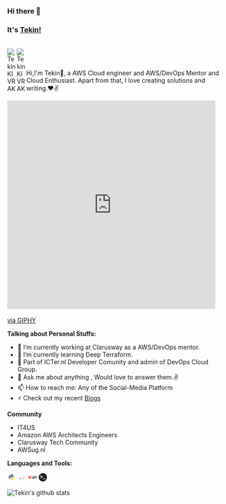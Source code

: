 ### Hi there 👋

### It's [Tekin!](https://github.com/Tekinkvrk/Tekinkvrk)

<br/>



<a href="https://www.linkedin.com/in/tekin-kvrk/">
<img align="left" alt="Tekin KIVRAK" width="22px" src="https://cdn.jsdelivr.net/npm/simple-icons@v3/icons/linkedin.svg" />
</a>
<a href="https://medium.com/@TekinKivrak">
<img align="left" alt="Tekin KIVRAK" width="22px" src="https://cdn.jsdelivr.net/npm/simple-icons@v3/icons/medium.svg" />
</a>


<br />

<br />

Hi,I'm Tekin🙌, a AWS Cloud engineer and AWS/DevOps Mentor and Cloud Enthusiast. Apart from that, I love creating solutions and writing.❤✌

<iframe src="https://giphy.com/embed/LqmVGgvWmGWvG4Rv0t" width="480" height="480" frameBorder="0" class="giphy-embed" allowFullScreen></iframe><p><a href="https://giphy.com/gifs/Veeam-cloud-software-veeam-LqmVGgvWmGWvG4Rv0t">via GIPHY</a></p>


**Talking about Personal Stuffs:**

- 🔭 I’m currently working at Clarusway as a AWS/DevOps mentor.
- 🌱 I’m currently learning Deep Terraform.
- 👯 Part of ICTer.nl Developer Comunity and admin of DevOps Cloud Group.
- 💬 Ask me about anything , Would love to answer them.✌
- 📫 How to reach me: Any of the Social-Media Platform 
- ⚡ Check out my recent [Blogs](https://medium.com/@TekinKivrak)



**Community**
- IT4US
- Amazon AWS Architects Engineers
- Clarusway Tech Community
- AWSug.nl


**Languages and Tools:**


<code><img height="20" src="https://raw.githubusercontent.com/github/explore/80688e429a7d4ef2fca1e82350fe8e3517d3494d/topics/python/python.png"></code>
<code><img height="20" src="https://raw.githubusercontent.com/github/explore/80688e429a7d4ef2fca1e82350fe8e3517d3494d/topics/mysql/mysql.png"></code>
<code><img height="20" src="https://raw.githubusercontent.com/github/explore/80688e429a7d4ef2fca1e82350fe8e3517d3494d/topics/git/git.png"></code>
<code><img height="20" src="https://raw.githubusercontent.com/github/explore/80688e429a7d4ef2fca1e82350fe8e3517d3494d/topics/terminal/terminal.png"></code>

![Tekin's github stats](https://github-readme-stats.vercel.app/api?username=Tekinkvrk&show_icons=true&hide_border=true)

